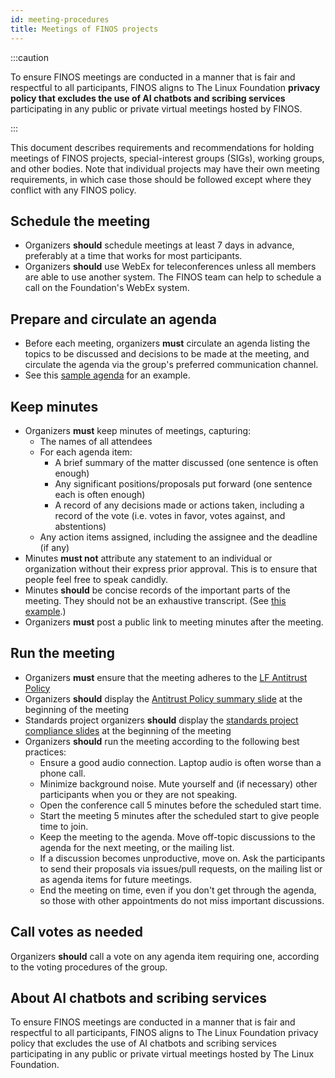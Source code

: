 ```yaml
---
id: meeting-procedures
title: Meetings of FINOS projects
---
```


:::caution

To ensure FINOS meetings are conducted in a manner that is fair and respectful to all participants, FINOS aligns to The Linux Foundation **privacy policy that excludes the use of AI chatbots and scribing services** participating in any public or private virtual meetings hosted by FINOS.

:::

This document describes requirements and recommendations for holding meetings of FINOS projects, special-interest groups (SIGs), working groups, and other bodies. Note that individual projects may have their own meeting requirements, in which case those should be followed except where they conflict with any FINOS policy.

## Schedule the meeting
* Organizers **should** schedule meetings at least 7 days in advance, preferably at a time that works for most participants. 
* Organizers **should** use WebEx for teleconferences unless all members are able to use another system. The FINOS team can help to schedule a call on the Foundation's WebEx system.

##  Prepare and circulate an agenda
* Before each meeting, organizers **must** circulate an agenda listing the topics to be discussed and decisions to be made at the meeting, and circulate the agenda via the group's preferred communication channel.
* See this [sample agenda](https://github.com/finos/software-project-blueprint/issues/new?template=meeting-minutes.md) for an example.

## Keep minutes
* Organizers **must** keep minutes of meetings, capturing:
  * The names of all attendees
  * For each agenda item:
    * A brief summary of the matter discussed (one sentence is often enough)
    * Any significant positions/proposals put forward (one sentence each is often enough)
    * A record of any decisions made or actions taken, including a record of the vote (i.e. votes in favor, votes against, and abstentions)
  * Any action items assigned, including the assignee and the deadline (if any)
* Minutes **must not** attribute any statement to an individual or organization without their express prior approval. This is to ensure that people feel free to speak candidly.
* Minutes **should** be concise records of the important parts of the meeting. They should not be an exhaustive transcript. (See [this example](https://github.com/finos/FDC3/issues/481).)
* Organizers **must** post a public link to meeting minutes after the meeting. 

## Run the meeting
* Organizers **must** ensure that the meeting adheres to the [LF Antitrust Policy](http://www.linuxfoundation.org/antitrust-policy)
* Organizers **should** display the [Antitrust Policy summary slide](/Compliance-Slides/Antitrust-Compliance-Slide.pdf) at the beginning of the meeting
* Standards project organizers **should** display the [standards project compliance slides](/Compliance-Slides/Standards-Project-Compliance-Slides.pdf) at the beginning of the meeting
* Organizers **should** run the meeting according to the following best practices:
  * Ensure a good audio connection. Laptop audio is often worse than a phone call.
  * Minimize background noise. Mute yourself and (if necessary) other participants when you or they are not speaking.
  * Open the conference call 5 minutes before the scheduled start time.
  * Start the meeting 5 minutes after the scheduled start to give people time to join.
  * Keep the meeting to the agenda. Move off-topic discussions to the agenda for the next meeting, or the mailing list.
  * If a discussion becomes unproductive, move on. Ask the participants to send their proposals via issues/pull requests, on the mailing list or as agenda items for future meetings.
  * End the meeting on time, even if you don't get through the agenda, so those with other appointments do not miss important discussions.

## Call votes as needed
Organizers **should** call a vote on any agenda item requiring one, according to the voting procedures of the group.


## About AI chatbots and scribing services
To ensure FINOS meetings are conducted in a manner that is fair and respectful to all participants, FINOS aligns to The Linux Foundation privacy policy that excludes the use of AI chatbots and scribing services participating in any public or private virtual meetings hosted by The Linux Foundation.


